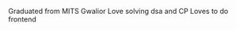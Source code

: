 Graduated from MITS Gwalior 
Love solving dsa and CP
Loves to do frontend 


<!---
Sachin11012004/Sachin11012004 is a ✨ special ✨ repository because its `README.md` (this file) appears on your GitHub profile.
You can click the Preview link to take a look at your changes.
--->
